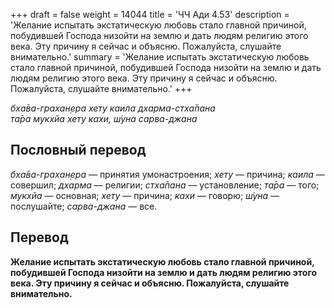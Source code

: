 +++
draft = false
weight = 14044
title = 'ЧЧ Ади 4.53'
description = 'Желание испытать экстатическую любовь стало главной причиной, побудившей Господа низойти на землю и дать людям религию этого века. Эту причину я сейчас и объясню. Пожалуйста, слушайте внимательно.'
summary = 'Желание испытать экстатическую любовь стало главной причиной, побудившей Господа низойти на землю и дать людям религию этого века. Эту причину я сейчас и объясню. Пожалуйста, слушайте внимательно.'
+++

_бха̄ва-грахан̣ера хету каила дхарма-стха̄пана  
та̄ра мукхйа хету кахи, ш́уна сарва-джана_

## Пословный перевод

_бха̄ва_\-_грахан̣ера_ — принятия умонастроения; _хету_ — причина; _каила_ — совершил; _дхарма_ — религии; _стха̄пана_ — установление; _та̄ра_ — того; _мукхйа_ — основная; _хету_ — причина; _кахи_ — говорю; _ш́уна_ — послушайте; _сарва_\-_джана_ — все.

## Перевод

**Желание испытать экстатическую любовь стало главной причиной, побудившей Господа низойти на землю и дать людям религию этого века. Эту причину я сейчас и объясню. Пожалуйста, слушайте внимательно.**
